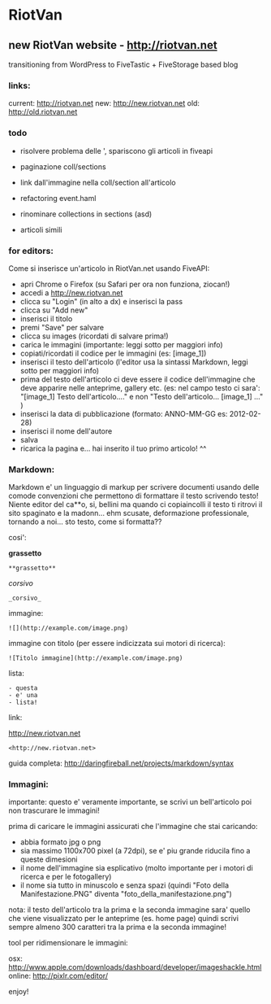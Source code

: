 # RiotVan
## new RiotVan website - http://riotvan.net

transitioning from WordPress to FiveTastic + FiveStorage based blog

### links:

current: http://riotvan.net
new: http://new.riotvan.net
old: http://old.riotvan.net


### todo

- risolvere problema delle ', spariscono gli articoli in fiveapi
- paginazione coll/sections

- link dall'immagine nella coll/section all'articolo
- refactoring event.haml
- rinominare collections in sections (asd)
- articoli simili

### for editors:

Come si inserisce un'articolo in RiotVan.net usando FiveAPI:

- apri Chrome o Firefox (su Safari per ora non funziona, ziocan!)
- accedi a http://new.riotvan.net
- clicca su "Login" (in alto a dx) e inserisci la pass
- clicca su "Add new"
- inserisci il titolo
- premi "Save" per salvare
- clicca su images (ricordati di salvare prima!)
- carica le immagini (importante: leggi sotto per maggiori info)
- copiati/ricordati il codice per le immagini (es: [image_1])
- inserisci il testo dell'articolo (l'editor usa la sintassi Markdown, leggi sotto per maggiori info)
- prima del testo dell'articolo ci deve essere il codice dell'immagine che deve apparire nelle anteprime, gallery etc. (es: nel campo testo ci sara': "[image_1] Testo dell'articolo...." e non "Testo dell'articolo... [image_1] ..." ) 
- inserisci la data di pubblicazione (formato: ANNO-MM-GG es: 2012-02-28)
- inserisci il nome dell'autore
- salva
- ricarica la pagina e... hai inserito il tuo primo articolo! ^^


### Markdown:

Markdown e' un linguaggio di markup per scrivere documenti usando delle comode convenzioni che permettono di formattare il testo scrivendo testo! Niente editor del ca**o, si, bellini ma quando ci copiaincolli il testo ti ritrovi il sito spaginato e la madonn... ehm scusate, deformazione professionale, tornando a noi...
sto testo, come si formatta??

cosi':

**grassetto**

    **grassetto**

_corsivo_

    _corsivo_

immagine:

    ![](http://example.com/image.png)

immagine con titolo (per essere indicizzata sui motori di ricerca):

    ![Titolo immagine](http://example.com/image.png)

lista:

    - questa
    - e' una
    - lista!   

link:

<http://new.riotvan.net>  

    <http://new.riotvan.net>    


guida completa:
http://daringfireball.net/projects/markdown/syntax


### Immagini:

importante: questo e' veramente importante, se scrivi un bell'articolo poi non trascurare le immagini!

prima di caricare le immagini assicurati che l'immagine che stai caricando:

- abbia formato jpg o png
- sia massimo 1100x700 pixel (a 72dpi), se e' piu grande riducila fino a queste dimesioni
- il nome dell'immagine sia esplicativo (molto importante per i motori di ricerca e per le fotogallery)
- il nome sia tutto in minuscolo e senza spazi (quindi "Foto della Manifestazione.PNG" diventa "foto_della_manifestazione.png")


nota: il testo dell'articolo tra la prima e la seconda immagine sara' quello che viene visualizzato per le anteprime (es. home page) quindi scrivi sempre almeno 300 caratteri tra la prima e la seconda immagine!


tool per ridimensionare le immagini:

osx: http://www.apple.com/downloads/dashboard/developer/imageshackle.html
online: http://pixlr.com/editor/

enjoy!
